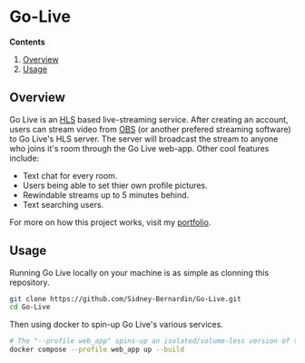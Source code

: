 # Go-Live

**Contents**
1. [Overview](#overview)
1. [Usage](#usage)

## Overview
Go Live is an [HLS](https://en.wikipedia.org/wiki/HTTP_Live_Streaming) based live-streaming service. After creating an account, users can stream video from [OBS](https://obsproject.com/) (or another prefered streaming software) to Go Live's HLS server. The server will broadcast the stream to anyone who joins it's room through the Go Live web-app. Other cool features include:

* Text chat for every room.
* Users being able to set thier own profile pictures.
* Rewindable streams up to 5 minutes behind.
* Text searching users.

For more on how this project works, visit my [portfolio](https://sidney-bernardin.github.io/project/?id=go_live).

## Usage
Running Go Live locally on your machine is as simple as clonning this repository.

``` bash
git clone https://github.com/Sidney-Bernardin/Go-Live.git
cd Go-Live
```

Then using docker to spin-up Go Live's various services.

``` bash
# The "--profile web_app" spins-up an isolated/volume-less version of the web_app service's container.
docker compose --profile web_app up --build
```
